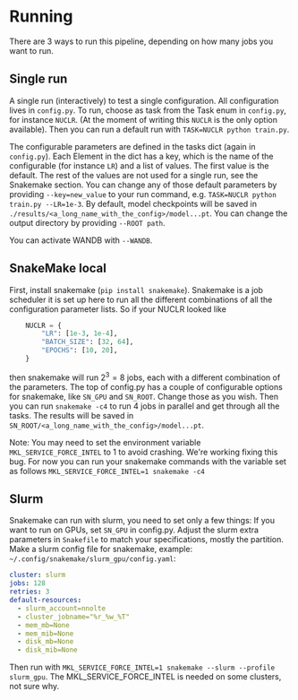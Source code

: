 # Running
There are 3 ways to run this pipeline, depending on how many jobs you want to run.
## Single run
A single run (interactively) to test a single configuration.
All configuration lives in `config.py`.
To run, choose as task from the Task enum in `config.py`, for instance `NUCLR`. (At the moment of writing this `NUCLR` is the only option available).
Then you can run a default run with `TASK=NUCLR python train.py`.

The configurable parameters are defined in the tasks dict (again in `config.py`).
Each Element in the dict has a key, which is the name of the configurable (for instance `LR`)
and a list of values. The first value is the default. The rest of the values are not
used for a single run, see the Snakemake section.
You can change any of those default parameters by providing `--key=new_value` to your run command,
e.g. `TASK=NUCLR python train.py --LR=1e-3`.
By default, model checkpoints will be saved in `./results/<a_long_name_with_the_config>/model...pt`.
You can change the output directory by providing `--ROOT path`.

You can activate WANDB with `--WANDB`.

## SnakeMake local
First, install snakemake (`pip install snakemake`). Snakemake is a job scheduler it is set up
here to run all the different combinations of all the configuration parameter lists.
So if your NUCLR looked like
```python
    NUCLR = {
        "LR": [1e-3, 1e-4],
        "BATCH_SIZE": [32, 64],
        "EPOCHS": [10, 20],
    }
```
then snakemake will run $2^3=8$ jobs, each with a different combination of the parameters.
The top of config.py has a couple of configurable options for snakemake, like `SN_GPU` and `SN_ROOT`.
Change those as you wish.
Then you can run `snakemake -c4` to run 4 jobs in parallel and get through all the tasks.
The results will be saved in `SN_ROOT/<a_long_name_with_the_config>/model...pt`.

Note: You may need to set the environment variable `MKL_SERVICE_FORCE_INTEL` to 1 to avoid crashing. We're working
fixing this bug. For now you can run your snakemake commands with the variable set as follows
`MKL_SERVICE_FORCE_INTEL=1 snakemake -c4`

## Slurm
Snakemake can run with slurm, you need to set only a few things:
If you want to run on GPUs, set `SN_GPU` in config.py.
Adjust the slurm extra parameters in `Snakefile` to match your specifications, mostly the partition.
Make a slurm config file for snakemake, example: `~/.config/snakemake/slurm_gpu/config.yaml`:

```yaml
cluster: slurm
jobs: 128
retries: 3
default-resources:
  - slurm_account=nnolte
  - cluster_jobname="%r_%w_%T"
  - mem_mb=None
  - mem_mib=None
  - disk_mb=None
  - disk_mib=None
```

Then run with `MKL_SERVICE_FORCE_INTEL=1 snakemake --slurm --profile slurm_gpu`.
The MKL_SERVICE_FORCE_INTEL is needed on some clusters, not sure why.
